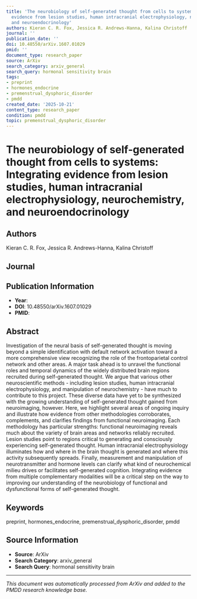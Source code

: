 ```yaml
---
title: 'The neurobiology of self-generated thought from cells to systems: Integrating
  evidence from lesion studies, human intracranial electrophysiology, neurochemistry,
  and neuroendocrinology'
authors: Kieran C. R. Fox, Jessica R. Andrews-Hanna, Kalina Christoff
journal: ''
publication_date: ''
doi: 10.48550/arXiv.1607.01029
pmid: ''
document_type: research_paper
source: ArXiv
search_category: arxiv_general
search_query: hormonal sensitivity brain
tags:
- preprint
- hormones_endocrine
- premenstrual_dysphoric_disorder
- pmdd
created_date: '2025-10-21'
content_type: research_paper
condition: pmdd
topic: premenstrual_dysphoric_disorder
---
```


# The neurobiology of self-generated thought from cells to systems: Integrating evidence from lesion studies, human intracranial electrophysiology, neurochemistry, and neuroendocrinology

## Authors
Kieran C. R. Fox, Jessica R. Andrews-Hanna, Kalina Christoff

## Journal


## Publication Information
- **Year**: 
- **DOI**: 10.48550/arXiv.1607.01029
- **PMID**: 

## Abstract
Investigation of the neural basis of self-generated thought is moving beyond a simple identification with default network activation toward a more comprehensive view recognizing the role of the frontoparietal control network and other areas. A major task ahead is to unravel the functional roles and temporal dynamics of the widely distributed brain regions recruited during self-generated thought. We argue that various other neuroscientific methods - including lesion studies, human intracranial electrophysiology, and manipulation of neurochemistry - have much to contribute to this project. These diverse data have yet to be synthesized with the growing understanding of self-generated thought gained from neuroimaging, however. Here, we highlight several areas of ongoing inquiry and illustrate how evidence from other methodologies corroborates, complements, and clarifies findings from functional neuroimaging. Each methodology has particular strengths: functional neuroimaging reveals much about the variety of brain areas and networks reliably recruited. Lesion studies point to regions critical to generating and consciously experiencing self-generated thought. Human intracranial electrophysiology illuminates how and where in the brain thought is generated and where this activity subsequently spreads. Finally, measurement and manipulation of neurotransmitter and hormone levels can clarify what kind of neurochemical milieu drives or facilitates self-generated cognition. Integrating evidence from multiple complementary modalities will be a critical step on the way to improving our understanding of the neurobiology of functional and dysfunctional forms of self-generated thought.

## Keywords
preprint, hormones_endocrine, premenstrual_dysphoric_disorder, pmdd

## Source Information
- **Source**: ArXiv
- **Search Category**: arxiv_general
- **Search Query**: hormonal sensitivity brain

---
*This document was automatically processed from ArXiv and added to the PMDD research knowledge base.*
